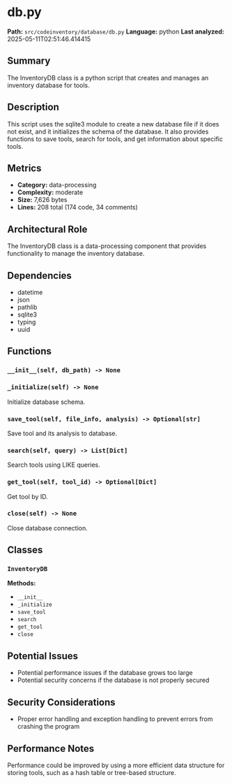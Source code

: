 # db.py

**Path:** `src/codeinventory/database/db.py`
**Language:** python
**Last analyzed:** 2025-05-11T02:51:46.414415

## Summary

The InventoryDB class is a python script that creates and manages an inventory database for tools.

## Description

This script uses the sqlite3 module to create a new database file if it does not exist, and it initializes the schema of the database. It also provides functions to save tools, search for tools, and get information about specific tools.

## Metrics

- **Category:** data-processing
- **Complexity:** moderate
- **Size:** 7,626 bytes
- **Lines:** 208 total (174 code, 34 comments)

## Architectural Role

The InventoryDB class is a data-processing component that provides functionality to manage the inventory database.

## Dependencies

- datetime
- json
- pathlib
- sqlite3
- typing
- uuid

## Functions

### `__init__(self, db_path) -> None`

### `_initialize(self) -> None`

Initialize database schema.

### `save_tool(self, file_info, analysis) -> Optional[str]`

Save tool and its analysis to database.

### `search(self, query) -> List[Dict]`

Search tools using LIKE queries.

### `get_tool(self, tool_id) -> Optional[Dict]`

Get tool by ID.

### `close(self) -> None`

Close database connection.

## Classes

### `InventoryDB`

**Methods:**
- `__init__`
- `_initialize`
- `save_tool`
- `search`
- `get_tool`
- `close`

## Potential Issues

- Potential performance issues if the database grows too large
- Potential security concerns if the database is not properly secured

## Security Considerations

- Proper error handling and exception handling to prevent errors from crashing the program

## Performance Notes

Performance could be improved by using a more efficient data structure for storing tools, such as a hash table or tree-based structure.
